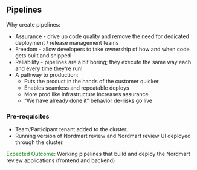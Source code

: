 ## Pipelines

Why create pipelines:

* Assurance - drive up code quality and remove the need for dedicated deployment / release management teams
* Freedom - allow developers to take ownership of how and when code gets built and shipped
* Reliability - pipelines are a bit boring; they execute the same way each and every time they're run!
* A pathway to production:
  * Puts the product in the hands of the customer quicker
  * Enables seamless and repeatable deploys
  * More prod like infrastructure increases assurance
  * “We have already done it” behavior de-risks go live

### Pre-requisites

* Team/Participant tenant added to the cluster.
* Running version of Nordmart review and Nordmart review UI deployed through the cluster.

<span style="color:green;" >Expected Outcome</span>: Working pipelines that build and deploy the Nordmart review applications (frontend and backend) 
